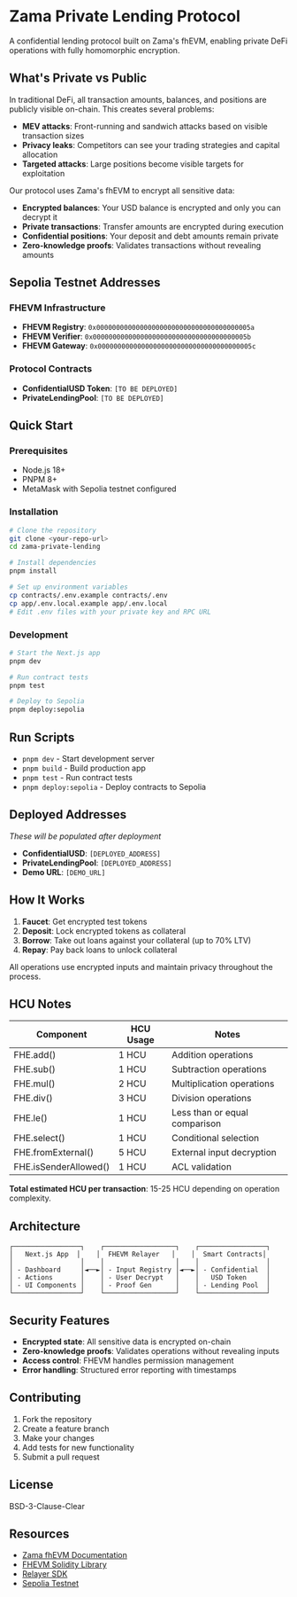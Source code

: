 # Zama Private Lending Protocol

A confidential lending protocol built on Zama's fhEVM, enabling private DeFi operations with fully homomorphic encryption.

## What's Private vs Public

In traditional DeFi, all transaction amounts, balances, and positions are publicly visible on-chain. This creates several problems:

- **MEV attacks**: Front-running and sandwich attacks based on visible transaction sizes
- **Privacy leaks**: Competitors can see your trading strategies and capital allocation
- **Targeted attacks**: Large positions become visible targets for exploitation

Our protocol uses Zama's fhEVM to encrypt all sensitive data:
- **Encrypted balances**: Your USD balance is encrypted and only you can decrypt it
- **Private transactions**: Transfer amounts are encrypted during execution
- **Confidential positions**: Your deposit and debt amounts remain private
- **Zero-knowledge proofs**: Validates transactions without revealing amounts

## Sepolia Testnet Addresses

### FHEVM Infrastructure
- **FHEVM Registry**: `0x000000000000000000000000000000000000005a`
- **FHEVM Verifier**: `0x000000000000000000000000000000000000005b`
- **FHEVM Gateway**: `0x000000000000000000000000000000000000005c`

### Protocol Contracts
- **ConfidentialUSD Token**: `[TO BE DEPLOYED]`
- **PrivateLendingPool**: `[TO BE DEPLOYED]`

## Quick Start

### Prerequisites
- Node.js 18+
- PNPM 8+
- MetaMask with Sepolia testnet configured

### Installation
```bash
# Clone the repository
git clone <your-repo-url>
cd zama-private-lending

# Install dependencies
pnpm install

# Set up environment variables
cp contracts/.env.example contracts/.env
cp app/.env.local.example app/.env.local
# Edit .env files with your private key and RPC URL
```

### Development
```bash
# Start the Next.js app
pnpm dev

# Run contract tests
pnpm test

# Deploy to Sepolia
pnpm deploy:sepolia
```

## Run Scripts

- `pnpm dev` - Start development server
- `pnpm build` - Build production app
- `pnpm test` - Run contract tests
- `pnpm deploy:sepolia` - Deploy contracts to Sepolia

## Deployed Addresses

*These will be populated after deployment*

- **ConfidentialUSD**: `[DEPLOYED_ADDRESS]`
- **PrivateLendingPool**: `[DEPLOYED_ADDRESS]`
- **Demo URL**: `[DEMO_URL]`

## How It Works

1. **Faucet**: Get encrypted test tokens
2. **Deposit**: Lock encrypted tokens as collateral
3. **Borrow**: Take out loans against your collateral (up to 70% LTV)
4. **Repay**: Pay back loans to unlock collateral

All operations use encrypted inputs and maintain privacy throughout the process.

## HCU Notes

| Component | HCU Usage | Notes |
|-----------|-----------|-------|
| FHE.add() | 1 HCU | Addition operations |
| FHE.sub() | 1 HCU | Subtraction operations |
| FHE.mul() | 2 HCU | Multiplication operations |
| FHE.div() | 3 HCU | Division operations |
| FHE.le() | 1 HCU | Less than or equal comparison |
| FHE.select() | 1 HCU | Conditional selection |
| FHE.fromExternal() | 5 HCU | External input decryption |
| FHE.isSenderAllowed() | 1 HCU | ACL validation |

**Total estimated HCU per transaction**: 15-25 HCU depending on operation complexity.

## Architecture

```
┌─────────────────┐    ┌──────────────────┐    ┌─────────────────┐
│   Next.js App  │    │  FHEVM Relayer   │    │  Smart Contracts│
│                 │    │                  │    │                 │
│ - Dashboard     │◄──►│ - Input Registry │◄──►│ - Confidential  │
│ - Actions       │    │ - User Decrypt   │    │   USD Token     │
│ - UI Components │    │ - Proof Gen      │    │ - Lending Pool  │
└─────────────────┘    └──────────────────┘    └─────────────────┘
```

## Security Features

- **Encrypted state**: All sensitive data is encrypted on-chain
- **Zero-knowledge proofs**: Validates operations without revealing inputs
- **Access control**: FHEVM handles permission management
- **Error handling**: Structured error reporting with timestamps

## Contributing

1. Fork the repository
2. Create a feature branch
3. Make your changes
4. Add tests for new functionality
5. Submit a pull request

## License

BSD-3-Clause-Clear

## Resources

- [Zama fhEVM Documentation](https://docs.zama.ai/fhevm/)
- [FHEVM Solidity Library](https://docs.zama.ai/fhevm/solidity/)
- [Relayer SDK](https://docs.zama.ai/fhevm/relayer/)
- [Sepolia Testnet](https://sepolia.dev/)
